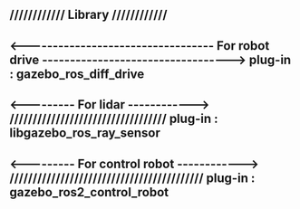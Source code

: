 //////////// Library ////////////
---------------------------------

<---------------------------------- For robot drive ---------------------------------->
plug-in : gazebo_ros_diff_drive
---------------------------------

<--------- For lidar ------------>
//////////////////////////////////
plug-in : libgazebo_ros_ray_sensor
----------------------------------

<--------- For control robot ------------>
//////////////////////////////////////////
plug-in : gazebo_ros2_control_robot
------------------------------------------
